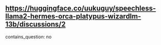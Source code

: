 ## https://huggingface.co/uukuguy/speechless-llama2-hermes-orca-platypus-wizardlm-13b/discussions/2

contains_question: no